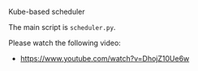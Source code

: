 Kube-based scheduler

The main script is ``scheduler.py``.


Please watch the following video:
  *  https://www.youtube.com/watch?v=DhojZ10Ue6w
